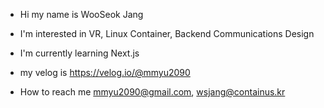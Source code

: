 - Hi my name is WooSeok Jang  
  
- I'm interested in VR, Linux Container, Backend Communications Design
  
- I'm currently learning Next.js
  
- my velog is https://velog.io/@mmyu2090  
  
- How to reach me mmyu2090@gmail.com, wsjang@containus.kr
